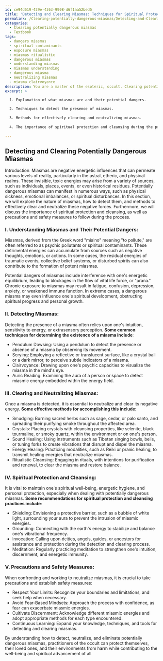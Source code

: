 ```yaml
---
id: ce94d519-429e-4363-9908-d6f1aa52bed5
title: 'Detecting and Clearing Miasmas: Techniques for Spiritual Protection'
permalink: /Clearing-potentially-dangerous-miasmas/Detecting-and-Clearing-Miasmas-Techniques-for-Spiritual-Protection/
categories:
  - Clearing potentially dangerous miasmas
  - Textbook
tags:
  - dangers miasmas
  - spiritual contaminants
  - exposure miasmas
  - miasmas ritualistic
  - dangerous miasmas
  - understanding miasmas
  - miasmas understanding
  - dangerous miasma
  - neutralizing miasmas
  - miasma clairvoyance
description: You are a master of the esoteric, occult, Clearing potentially dangerous miasmas and education, you have written many textbooks on the subject in ways that provide students with rich and deep understanding of the subject. You are being asked to write textbook-like sections on a topic and you do it with full context, explainability, and reliability in accuracy to the true facts of the topic at hand, in a textbook style that a student would easily be able to learn from, in a rich, engaging, and contextual way. Always include relevant context (such as formulas and history), related concepts, and in a way that someone can gain deep insights from.
excerpt: >

  1. Explanation of what miasmas are and their potential dangers.
  
  2. Techniques to detect the presence of miasmas.
  
  3. Methods for effectively clearing and neutralizing miasmas.
  
  4. The importance of spiritual protection and cleansing during the process.
  
---
```


## Detecting and Clearing Potentially Dangerous Miasmas

Introduction:
Miasmas are negative energetic influences that can permeate various levels of reality, particularly in the astral, etheric, and physical realms. These invisible, toxic energies may arise from a variety of sources, such as individuals, places, events, or even historical residues. Potentially dangerous miasmas can manifest in numerous ways, such as physical sickness, emotional imbalances, or spiritual disturbances. In this section, we will explore the nature of miasmas, how to detect them, and methods to effectively clear and neutralize these negative forces. Furthermore, we will discuss the importance of spiritual protection and cleansing, as well as precautions and safety measures to follow during the process.

### I. **Understanding Miasmas and Their Potential Dangers**:
Miasmas, derived from the Greek word "miaino" meaning "to pollute," are often referred to as psychic pollutants or spiritual contaminants. These detrimental energies can accumulate from sources such as negative thoughts, emotions, or actions. In some cases, the residual energies of traumatic events, collective belief systems, or disturbed spirits can also contribute to the formation of potent miasmas.

Potential dangers of miasmas include interference with one's energetic equilibrium, leading to blockages in the flow of vital life force, or "prana." Chronic exposure to miasmas may result in fatigue, confusion, depression, anxiety, or weakened immune function. In extreme cases, a dangerous miasma may even influence one's spiritual development, obstructing spiritual progress and personal growth.

### II. **Detecting Miasmas**:
Detecting the presence of a miasma often relies upon one's intuition, sensitivity to energy, or extrasensory perception. **Some common techniques for determining the existence of a miasma include**:

- Pendulum Dowsing: Using a pendulum to detect the presence or absence of a miasma by observing its movement.
- Scrying: Employing a reflective or translucent surface, like a crystal ball or a dark mirror, to perceive subtle indicators of a miasma.
- Clairvoyance: Drawing upon one's psychic capacities to visualize the miasma in the mind's eye.
- Auric Reading: Examining the aura of a person or space to detect miasmic energy embedded within the energy field.

### III. **Clearing and Neutralizing Miasmas**:
Once a miasma is detected, it is essential to neutralize and clear its negative energy. **Some effective methods for accomplishing this include**:

- Smudging: Burning sacred herbs such as sage, cedar, or palo santo, and spreading their purifying smoke throughout the affected area.
- Crystals: Placing crystals with cleansing properties, like selenite, black tourmaline, or smoky quartz, within the environment or on one's person.
- Sound Healing: Using instruments such as Tibetan singing bowls, bells, or tuning forks to create vibrations that disrupt and dispel the miasma.
- Energy Healing: Practicing modalities, such as Reiki or pranic healing, to transmit healing energies that neutralize miasmas.
- Ritualistic Cleansing: Engaging in rituals, with intentions for purification and renewal, to clear the miasma and restore balance.

### IV. **Spiritual Protection and Cleansing**:
It is vital to maintain one's spiritual well-being, energetic hygiene, and personal protection, especially when dealing with potentially dangerous miasmas. **Some recommendations for spiritual protection and cleansing practices include**:

- Shielding: Envisioning a protective barrier, such as a bubble of white light, surrounding your aura to prevent the intrusion of miasmic energies.
- Grounding: Connecting with the earth's energy to stabilize and balance one's vibrational frequency.
- Invocation: Calling upon deities, angels, guides, or ancestors for assistance and protection during the detection and clearing process.
- Meditation: Regularly practicing meditation to strengthen one's intuition, discernment, and energetic immunity.

### V. **Precautions and Safety Measures**:
When confronting and working to neutralize miasmas, it is crucial to take precautions and establish safety measures:

- Respect Your Limits: Recognize your boundaries and limitations, and seek help when necessary.
- Avoid Fear-Based Mindsets: Approach the process with confidence, as fear can exacerbate miasmic energies.
- Cultivate Discernment: Acknowledge different miasmic energies and adopt appropriate methods for each type encountered.
- Continuous Learning: Expand your knowledge, techniques, and tools for detecting and clearing miasmas.

By understanding how to detect, neutralize, and eliminate potentially dangerous miasmas, practitioners of the occult can protect themselves, their loved ones, and their environments from harm while contributing to the well-being and spiritual advancement of all.
